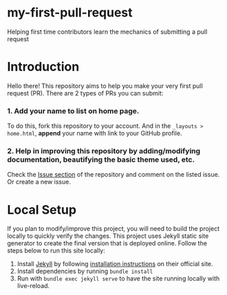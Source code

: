 # my-first-pull-request
Helping first time contributors learn the mechanics of submitting a pull request


# Introduction

Hello there! This repository aims to help you make your very first pull request (PR). There are 2 types of PRs you can submit:

 ### 1. Add your name to list on home page.
  To do this, fork this repository to your account. And in the `_layouts > home.html`, **append** your name with link to your GitHub profile. 
 ### 2. Help in improving this repository by adding/modifying documentation, beautifying the basic theme used, etc.
  Check the [Issue section](https://github.com/sushant-j/my-first-pull-request/issues) of the repository and comment on the listed issue. Or create a new issue.
 

# Local Setup

If you plan to modify/improve this project, you will need to build the project locally to quickly verify the changes. This project uses Jekyll static site generator to create the final version that is deployed online. Follow the steps below to run this site locally:

1. Install [Jekyll](https://jekyllrb.com/) by following [installation instructions](https://jekyllrb.com/docs/) on their official site.
2. Install dependencies by running `bundle install`
2. Run with `bundle exec jekyll serve` to have the site running locally with live-reload.
 

  
